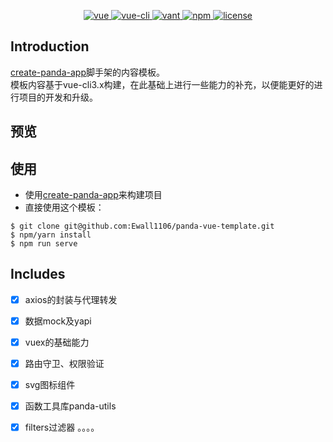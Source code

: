 <p align="center">
  <a href="https://github.com/vuejs/vue">
    <img src="https://img.shields.io/badge/vue-2.6.11-brightgreen.svg" alt="vue">
  </a>
   <a href="https://cli.vuejs.org/guide/">
    <img src="https://img.shields.io/badge/@vue/cli-4.2.3-brightgreen.svg" alt="vue-cli">
  </a>
    <a href="https://youzan.github.io/vant/#/zh-CN/">
    <img src="https://img.shields.io/badge/vant-2.7.0-brightgreen.svg" alt="vant">
  </a>
   <a href="https://www.npmjs.com/">
    <img src="https://img.shields.io/badge/npm-6.9.0-brightgreen.svg" alt="npm">
  </a>
  <a href="https://github.com/Ewall1106/panda-vue-template/blob/master/LICENSE">
    <img src="https://img.shields.io/github/license/mashape/apistatus.svg" alt="license">
  </a>
</p>


## Introduction
[create-panda-app]()脚手架的内容模板。  
模板内容基于vue-cli3.x构建，在此基础上进行一些能力的补充，以便能更好的进行项目的开发和升级。

## 预览

## 使用
- 使用[create-panda-app]()来构建项目
- 直接使用这个模板：
```
$ git clone git@github.com:Ewall1106/panda-vue-template.git
$ npm/yarn install
$ npm run serve
```

## Includes
* [x] axios的封装与代理转发
* [x] 数据mock及yapi
* [x] vuex的基础能力
* [x] 路由守卫、权限验证
* [x] svg图标组件
* [x] 函数工具库panda-utils
* [x] filters过滤器
。。。。







